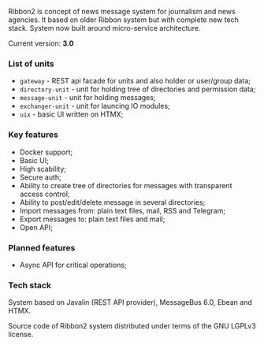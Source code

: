 Ribbon2 is concept of news message system for journalism and news agencies. It based on older Ribbon system but with complete new tech stack. System now built around micro-service architecture.

Current version: **3.0**

### List of units
 - `gateway` - REST api facade for units and also holder or user/group data;
 - `directory-unit` - unit for holding tree of directories and permission data;
 - `message-unit` - unit for holding messages;
 - `exchanger-unit` - unit for launcing IO modules;
 - `uix` - basic UI written on HTMX;

### Key features
 - Docker support;
 - Basic UI;
 - High scability;
 - Secure auth;
 - Ability to create tree of directories for messages with transparent access control;
 - Ability to post/edit/delete message in several directories;
 - Import messages from: plain text files, mail, RSS and Telegram;
 - Export messages to: plain text files and mail;
 - Open API;

### Planned features
 - Async API for critical operations;

### Tech stack
System based on Javalin (REST API provider), MessageBus 6.0, Ebean and HTMX.

Source code of Ribbon2 system distributed under terms of the GNU LGPLv3 license.
